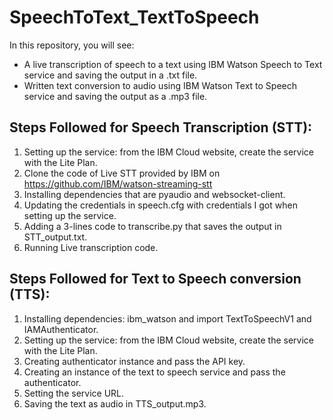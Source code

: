# SpeechToText_TextToSpeech

In this repository, you will see:

* A live transcription of speech to a text using IBM Watson Speech to Text service and saving the output in a .txt file.
* Written text conversion to audio using IBM Watson Text to Speech service and saving the output as a .mp3 file.

## Steps Followed for Speech Transcription (STT):
1. Setting up the service: from the IBM Cloud website, create the service with the Lite Plan.
2. Clone the code of Live STT  provided by IBM on https://github.com/IBM/watson-streaming-stt
3. Installing dependencies that are pyaudio and websocket-client.
4. Updating the credentials in speech.cfg with credentials I got when setting up the service.
5. Adding a 3-lines code to transcribe.py that saves the output in STT_output.txt.
6. Running Live transcription code.

## Steps Followed for Text to Speech conversion (TTS):
1. Installing dependencies: ibm_watson and import TextToSpeechV1 and IAMAuthenticator.
2. Setting up the service: from the IBM Cloud website, create the service with the Lite Plan.
3. Creating authenticator instance and pass the API key.
4. Creating an instance of the text to speech service and pass the authenticator.
5. Setting the service URL.
6. Saving the text as audio in TTS_output.mp3.
